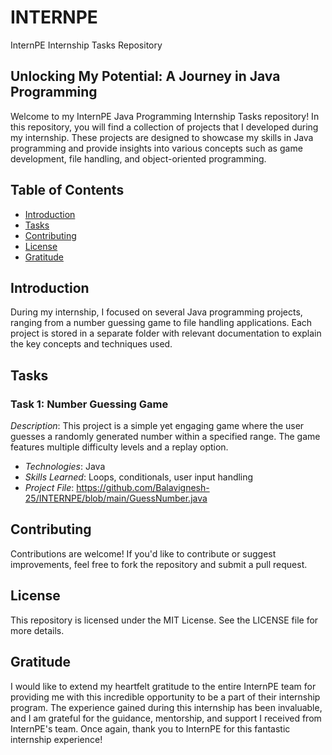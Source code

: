 # INTERNPE  
InternPE Internship Tasks Repository  

## Unlocking My Potential: A Journey in Java Programming  

Welcome to my InternPE Java Programming Internship Tasks repository! In this repository, you will find a collection of projects that I developed during my internship. These projects are designed to showcase my skills in Java programming and provide insights into various concepts such as game development, file handling, and object-oriented programming.  

## Table of Contents  
- [Introduction](#introduction)  
- [Tasks](#tasks)
- [Contributing](#contributing)
- [License](#license)
- [Gratitude](#gratitude)  
  
## Introduction  
During my internship, I focused on several Java programming projects, ranging from a number guessing game to file handling applications. Each project is stored in a separate folder with relevant documentation to explain the key concepts and techniques used.  

## Tasks  

### Task 1: Number Guessing Game  
*Description*: This project is a simple yet engaging game where the user guesses a randomly generated number within a specified range. The game features multiple difficulty levels and a replay option.  

- *Technologies*: Java  
- *Skills Learned*: Loops, conditionals, user input handling  
- *Project File*: https://github.com/Balavignesh-25/INTERNPE/blob/main/GuessNumber.java

## Contributing
Contributions are welcome! If you'd like to contribute or suggest improvements, feel free to fork the repository and submit a pull request.

## License
This repository is licensed under the MIT License. See the LICENSE file for more details.

## Gratitude
I would like to extend my heartfelt gratitude to the entire InternPE team for providing me with this incredible opportunity to be a part of their internship program. The experience gained during this internship has been invaluable, and I am grateful for the guidance, mentorship, and support I received from InternPE's team. Once again, thank you to InternPE for this fantastic internship experience!

